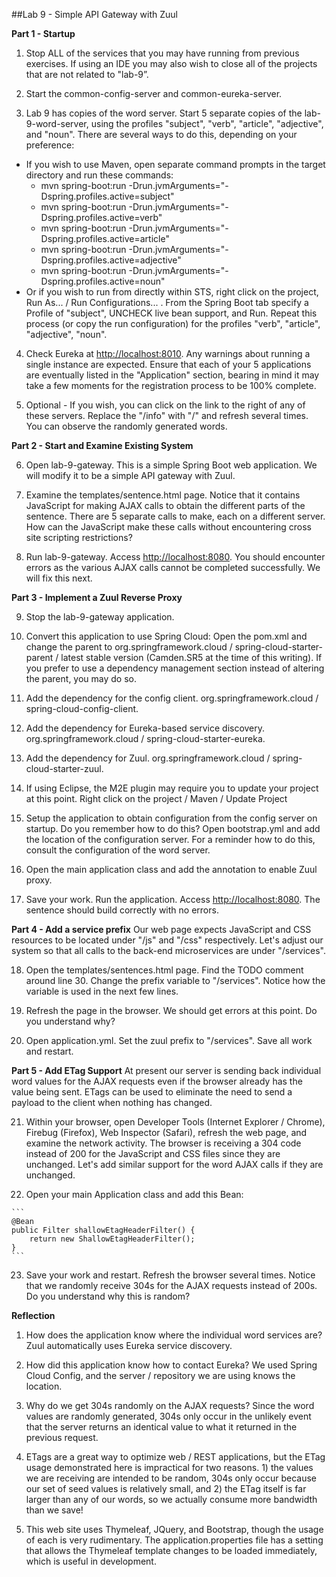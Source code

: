 ##Lab 9 - Simple API Gateway with Zuul

  **Part 1 - Startup**

1.  Stop ALL of the services that you may have running from previous exercises.  If using an IDE you may also wish to close all of the projects that are not related to "lab-9”.

2.  Start the common-config-server and common-eureka-server.  

3.  Lab 9 has copies of the word server.  Start 5 separate copies of the lab-9-word-server, using the profiles "subject", "verb", "article", "adjective", and "noun".  There are several ways to do this, depending on your preference:
  - If you wish to use Maven, open separate command prompts in the target directory and run these commands:
    - mvn spring-boot:run -Drun.jvmArguments="-Dspring.profiles.active=subject"
    - mvn spring-boot:run -Drun.jvmArguments="-Dspring.profiles.active=verb"
    - mvn spring-boot:run -Drun.jvmArguments="-Dspring.profiles.active=article"
    - mvn spring-boot:run -Drun.jvmArguments="-Dspring.profiles.active=adjective"
    - mvn spring-boot:run -Drun.jvmArguments="-Dspring.profiles.active=noun"
  - Or if you wish to run from directly within STS, right click on the project, Run As... / Run Configurations... .  From the Spring Boot tab specify a Profile of "subject", UNCHECK live bean support, and Run.  Repeat this process (or copy the run configuration) for the profiles "verb", "article", "adjective", "noun".

4.  Check Eureka at [http://localhost:8010](http://localhost:8010).   Any warnings about running a single instance are expected.  Ensure that each of your 5 applications are eventually listed in the "Application" section, bearing in mind it may take a few moments for the registration process to be 100% complete.	

5.  Optional - If you wish, you can click on the link to the right of any of these servers.  Replace the "/info" with "/" and refresh several times.  You can observe the randomly generated words.  



  **Part 2 - Start and Examine Existing System**

6.  Open lab-9-gateway.  This is a simple Spring Boot web application.  We will modify it to be a simple API gateway with Zuul.

7.  Examine the templates/sentence.html page.  Notice that it contains JavaScript for making AJAX calls to obtain the different parts of the sentence.  There are 5 separate calls to make, each on a different server.  How can the JavaScript make these calls without encountering cross site scripting restrictions?

8.  Run lab-9-gateway.  Access [http://localhost:8080](http://localhost:8080).  You should encounter errors as the various AJAX calls cannot be completed successfully.  We will fix this next.



  **Part 3 - Implement a Zuul Reverse Proxy**

9.  Stop the lab-9-gateway application.

10.  Convert this application to use Spring Cloud:  Open the pom.xml and change the parent to org.springframework.cloud / spring-cloud-starter-parent / latest stable version (Camden.SR5 at the time of this writing).  If you prefer to use a dependency management section instead of altering the parent, you may do so.

11.  Add the dependency for the config client.  org.springframework.cloud / spring-cloud-config-client.  

12.  Add the dependency for Eureka-based service discovery.  org.springframework.cloud / spring-cloud-starter-eureka.

13.  Add the dependency for Zuul.  org.springframework.cloud / spring-cloud-starter-zuul.

14.  If using Eclipse, the M2E plugin may require you to update your project at this point.  Right click on the project / Maven / Update Project

15.  Setup the application to obtain configuration from the config server on startup.  Do you remember how to do this?  Open bootstrap.yml and add the location of the configuration server.  For a reminder how to do this, consult the configuration of the word server.

16.  Open the main application class and add the annotation to enable Zuul proxy.

17.  Save your work.  Run the application.  Access [http://localhost:8080](http://localhost:8080).  The sentence should build correctly with no errors.  



  **Part 4 - Add a service prefix**  Our web page expects JavaScript and CSS resources to be located under "/js" and "/css" respectively.  Let's adjust our system so that all calls to the back-end microservices are under "/services".
  
18.  Open the templates/sentences.html page.  Find the TODO comment around line 30.  Change the prefix variable to "/services".  Notice how the variable is used in the next few lines.

19.  Refresh the page in the browser.  We should get errors at this point.  Do you understand why?

20.  Open application.yml.   Set the zuul prefix to "/services".  Save all work and restart.


  **Part 5 - Add ETag Support**  At present our server is sending back individual word values for the AJAX requests even if the browser already has the value being sent.  ETags can be used to eliminate the need to send a payload to the client when nothing has changed.
  
21.  Within your browser, open Developer Tools (Internet Explorer / Chrome), Firebug (Firefox), Web Inspector (Safari), refresh the web page, and examine the network activity.  The browser is receiving a 304 code instead of 200 for the JavaScript and CSS files since they are unchanged.  Let's add similar support for the word AJAX calls if they are unchanged.

22.  Open your main Application class and add this Bean:

    ```
    @Bean
    public Filter shallowEtagHeaderFilter() {
        return new ShallowEtagHeaderFilter();
    }   
    ```    


23.  Save your work and restart.  Refresh the browser several times.  Notice that we randomly receive 304s for the AJAX requests instead of 200s.  Do you understand why this is random?   

**Reflection**

1.  How does the application know where the individual word services are?  Zuul automatically uses Eureka service discovery.

2.  How did this application know how to contact Eureka?  We used Spring Cloud Config, and the server / repository we are using knows the location.

3.  Why do we get 304s randomly on the AJAX requests?  Since the word values are randomly generated, 304s only occur in the unlikely event that the server returns an identical value to what it returned in the previous request.  

4.  ETags are a great way to optimize web / REST applications, but the ETag usage demonstrated here is impractical for two reasons.  1) the values we are receiving are intended to be random, 304s only occur because our set of seed values is relatively small, and 2) the ETag itself is far larger than any of our words, so we actually consume more bandwidth than we save!

5.  This web site uses Thymeleaf, JQuery, and Bootstrap, though the usage of each is very rudimentary.  The application.properties file has a setting that allows the Thymeleaf template changes to be loaded immediately, which is useful in development.
